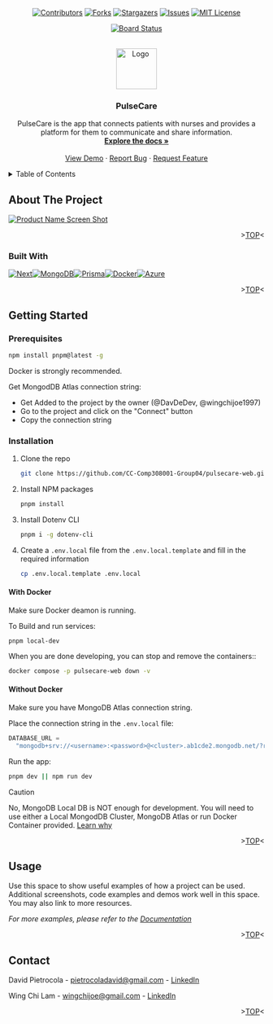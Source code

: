 <!--! Replace `pulsecare-web`, `project_title`, `project_description`,`technology`-->

<a name="readme-top"></a>

<div align="center">

[![Contributors][contributors-shield]][contributors-url]
[![Forks][forks-shield]][forks-url]
[![Stargazers][stars-shield]][stars-url]
[![Issues][issues-shield]][issues-url]
[![MIT License][license-shield]][license-url]

[![Board Status](https://dev.azure.com/PulseCare/d55b5928-e8a7-4d31-b0c7-13bdac9ebeb2/99225186-8cd9-4f4e-bf74-83afa61c68e6/_apis/work/boardbadge/24387b5d-8911-4219-abfd-9047233756d5?columnOptions=1)](https://dev.azure.com/PulseCare/d55b5928-e8a7-4d31-b0c7-13bdac9ebeb2/_boards/board/t/99225186-8cd9-4f4e-bf74-83afa61c68e6/Stories/)

</div>

<!-- PROJECT LOGO -->
<br />
<div align="center">
  <a href="https://github.com/CC-Comp308001-Group04/pulsecare-web">
    <img src="images/logo.png" alt="Logo" width="80" height="80">
  </a>

<h3 align="center">PulseCare</h3>

  <p align="center">
    PulseCare is the app that connects patients with nurses and provides a platform for them to communicate and share information.
    <br />
    <a href="https://github.com/CC-Comp308001-Group04/pulsecare-web"><strong>Explore the docs »</strong></a>
    <br />
    <br />
    <a href="https://github.com/CC-Comp308001-Group04/pulsecare-web">View Demo</a>
    ·
    <a href="https://github.com/CC-Comp308001-Group04/pulsecare-web/issues">Report Bug</a>
    ·
    <a href="https://github.com/CC-Comp308001-Group04/pulsecare-web/issues">Request Feature</a>
  </p>
</div>

<!-- TABLE OF CONTENTS -->
<details>
  <summary>Table of Contents</summary>
  <ol>
    <li>
      <a href="#about-the-project">About The Project</a>
      <ul>
        <li><a href="#built-with">Built With</a></li>
      </ul>
    </li>
    <li>
      <a href="#getting-started">Getting Started</a>
      <ul>
        <li><a href="#prerequisites">Prerequisites</a></li>
        <li><a href="#installation">Installation</a></li>
      </ul>
    </li>
    <li><a href="#usage">Usage</a></li>
    <li><a href="#contact">Contact</a></li>
  </ol>
</details>

<!-- ABOUT THE PROJECT -->

## About The Project

[![Product Name Screen Shot][product-screenshot]](https://example.com)

<p align="right">><a href="#readme-top">TOP</a><</p>

### Built With

[![Next][Next.js]][Next-url][![MongoDB][MongoDB]][MongoDB-url][![Prisma][Prisma]][Prisma-url][![Docker][Docker]][Docker-url][![Azure][Azure]][Azure-url]

<p align="right">><a href="#readme-top">TOP</a><</p>

<!-- GETTING STARTED -->

## Getting Started

### Prerequisites

```sh
npm install pnpm@latest -g
```

Docker is strongly recommended.

Get MongodDB Atlas connection string:

- Get Added to the project by the owner (@DavDeDev, @wingchijoe1997)
- Go to the project and click on the "Connect" button
- Copy the connection string

### Installation

1. Clone the repo
   ```sh
   git clone https://github.com/CC-Comp308001-Group04/pulsecare-web.git && cd pulsecare-web
   ```
2. Install NPM packages

   ```sh
   pnpm install
   ```

3. Install Dotenv CLI

   ```sh
   pnpm i -g dotenv-cli
   ```

4. Create a `.env.local` file from the `.env.local.template` and fill in the required information
   ```sh
   cp .env.local.template .env.local
   ```

#### With Docker

Make sure Docker deamon is running.

To Build and run services:

```ph
pnpm local-dev
```

When you are done developing, you can stop and remove the containers::

```sh
docker compose -p pulsecare-web down -v
```

#### Without Docker

Make sure you have MongoDB Atlas connection string.

Place the connection string in the `.env.local` file:

```js
DATABASE_URL =
  "mongodb+srv://<username>:<password>@<cluster>.ab1cde2.mongodb.net/?retryWrites=true&w=majority&appName=cluster";
```

Run the app:

```sh
pnpm dev || npm run dev
```

> [!CAUTION]
> No, MongoDB Local DB is NOT enough for development. You will need to use either a Local MongodDB Cluster, MongoDB Atlas or run Docker Container provided. [Learn why](https://github.com/prisma/prisma/issues/8266#issue-944237913)

<p align="right">><a href="#readme-top">TOP</a><</p>

<!-- USAGE EXAMPLES -->

## Usage

Use this space to show useful examples of how a project can be used. Additional screenshots, code examples and demos work well in this space. You may also link to more resources.

_For more examples, please refer to the [Documentation](https://example.com)_

<p align="right">><a href="#readme-top">TOP</a><</p>

<!-- CONTACT -->

## Contact

David Pietrocola - pietrocoladavid@gmail.com - [LinkedIn](https://www.linkedin.com/in/pietrocoladavid) 

Wing Chi Lam - wingchijoe@gmail.com - [LinkedIn](https://www.linkedin.com/in/wingchilam/)
<p align="right">><a href="#readme-top">TOP</a><</p>

[contributors-shield]: https://img.shields.io/github/contributors/CC-Comp308001-Group04/pulsecare-web.svg?style=for-the-badge
[contributors-url]: https://github.com/CC-Comp308001-Group04/pulsecare-web/graphs/contributors
[forks-shield]: https://img.shields.io/github/forks/CC-Comp308001-Group04/pulsecare-web.svg?style=for-the-badge
[forks-url]: https://github.com/CC-Comp308001-Group04/pulsecare-web/network/members
[stars-shield]: https://img.shields.io/github/stars/CC-Comp308001-Group04/pulsecare-web.svg?style=for-the-badge
[stars-url]: https://github.com/CC-Comp308001-Group04/pulsecare-web/stargazers
[issues-shield]: https://img.shields.io/github/issues/CC-Comp308001-Group04/pulsecare-web.svg?style=for-the-badge
[issues-url]: https://github.com/CC-Comp308001-Group04/pulsecare-web/issues
[license-shield]: https://img.shields.io/github/license/CC-Comp308001-Group04/pulsecare-web.svg?style=for-the-badge
[license-url]: https://github.com/CC-Comp308001-Group04/pulsecare-web/blob/master/LICENSE.md
[linkedin-shield]: https://img.shields.io/badge/-LinkedIn-black.svg?style=for-the-badge&logo=linkedin&colorB=555
[linkedin-url]: https://linkedin.com/in/pietrocoladavid
[product-screenshot]: images/screenshot.png

<!-- !Use this as a template to add technologies -->

[Next.js]: https://img.shields.io/badge/next.js-000000?style=for-the-badge&logo=nextdotjs&logoColor=white
[Next-url]: https://nextjs.org/
[MongoDB]: https://img.shields.io/badge/MongoDB-47A248?style=for-the-badge&logo=mongodb&logoColor=white
[MongoDB-url]: https://www.mongodb.com/
[Prisma]: https://img.shields.io/badge/Prisma-2D3748?style=for-the-badge&logo=prisma&logoColor=white
[Prisma-url]: https://www.prisma.io/
[Docker]: https://img.shields.io/badge/Docker-2496ED?style=for-the-badge&logo=docker&logoColor=white
[Docker-url]: https://www.docker.com/
[Azure]: https://img.shields.io/badge/Microsoft_Azure-0089D6?style=for-the-badge&logo=microsoft-azure&logoColor=white
[Azure-url]: https://azure.microsoft.com/
